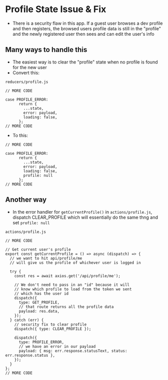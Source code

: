 # Profile State Issue & Fix
* There is a security flaw in this app. If a guest user browses a dev profile and then registers, the browsed users profile data is still in the "profile" and the newly registered user then sees and can edit the user's info

## Many ways to handle this
* The easiest way is to clear the "profile" state when no profile is found for the new user
* Convert this:

`reducers/profile.js`

```
// MORE CODE

case PROFILE_ERROR:
      return {
        ...state,
        error: payload,
        loading: false,
      };
// MORE CODE
```

* To this:

```
// MORE CODE

case PROFILE_ERROR:
      return {
        ...state,
        error: payload,
        loading: false,
        profile: null
      };
// MORE CODE
```

## Another way
* In the error handler for `getCurrentProfile()` in `actions/profile.js`, dispatch CLEAR_PROFILE which will essentially do the same thng and set `profile: null`

`actions/profile.js`

```
// MORE CODE

// Get current user's profile
export const getCurrentProfile = () => async (dispatch) => {
  // we want to hit api/profile/me
  // will give us the profile of whichever user is logged in

  try {
    const res = await axios.get('/api/profile/me');

    // We don't need to pass in an "id" because it will
    // know which profile to load from the token we sent
    // which has the user id
    dispatch({
      type: GET_PROFILE,
      // that route returns all the profile data
      payload: res.data,
    });
  } catch (err) {
    // security fix to clear profile
    dispatch({ type: CLEAR_PROFILE });

    dispatch({
      type: PROFILE_ERROR,
      // we have an error in our payload
      payload: { msg: err.response.statusText, status: err.response.status },
    });
  }
};
// MORE CODE
```

